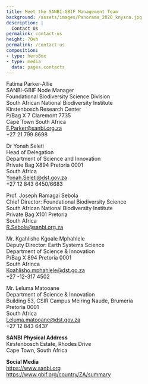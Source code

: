 ```yaml
---
title: Meet the SANBI-GBIF Management Team
background: /assets/images/Panorama_2020_knysna.jpg
description: |
  Contact Us
permalink: contact-us
height: 70vh
permalink: /contact-us
composition:
- type: heroBox
- type: media
  data: pages.contacts 
---
```


Fatima Parker-Allie<br> 
SANBI-GBIF Node Manager<br>
Foundational Biodiversity Science Division<br>
South African National Biodiversity Institute<br> 
Kirstenbosch Research Center<br>
P/Bag X 7 Claremont 7735<br>
Cape Town South Africa<br>
<F.Parker@sanbi.org.za><br>
+27 21 799 8698 

Dr Yonah Seleti<br>
Head of Delegation<br>
Department of Science and Innovation<br>
Private Bag X894 Pretoria 0001<br>
South Africa<br>
<Yonah.Seleti@dst.gov.za><br>
+27 12 843 6450/6683<br>

Prof. Joseph Ramagai Sebola<br>
Chief Director: Foundational Biodiversity Science<br>
South African National Biodiversity Institute <br> 
Private Bag X101 Pretoria<br>
South Africa<br>
<R.Sebola@sanbi.org.za><br>

Mr. Kgahlisho Kgoale Mphahlele<br>
Deputy Director: Earth Systems Science<br>
Department of Science & Innovation<br>
P/Bag X 894 Pretoria 0001<br>
South Afrinca<br>
<Kgahlisho.mphahlele@dst.go.za><br>
+27 -12-317 4502<br>

Mr. Leluma Matooane<br>
Department of Science & Innovation<br>
Building 53, CSIR Campus Meiring Naude, Brumeria<br>
Pretoria 0001<br>
South Africa<br>
<Leluma.matooane@dst.gov.za><br>
+27 12 843 6437<br>

**SANBI Physical Address**<br>
Kirstenbosch Estate, Rhodes Drive<br>
Cape Town, South Africa<br>


**Social Media**<br>
<https://www.sanbi.org><br> 
<https://www.gbif.org/country/ZA/summary><br>                                    
